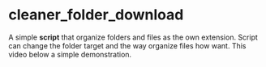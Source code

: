 # cleaner_folder_download
A simple **script** that organize folders and files as the own extension. Script can change the folder target and the way organize files how want. 
This video below a simple demonstration.


